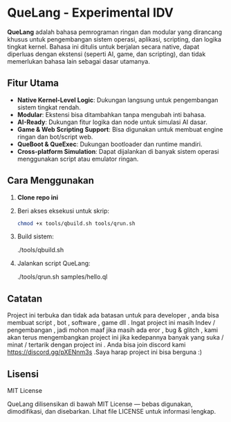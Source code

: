 # QueLang - Experimental IDV

**QueLang** adalah bahasa pemrograman ringan dan modular yang dirancang khusus untuk pengembangan sistem operasi, aplikasi, scripting, dan logika tingkat kernel. Bahasa ini ditulis untuk berjalan secara native, dapat diperluas dengan ekstensi (seperti AI, game, dan scripting), dan tidak memerlukan bahasa lain sebagai dasar utamanya.

## Fitur Utama

- **Native Kernel-Level Logic**: Dukungan langsung untuk pengembangan sistem tingkat rendah.
- **Modular**: Ekstensi bisa ditambahkan tanpa mengubah inti bahasa.
- **AI-Ready**: Dukungan fitur logika dan node untuk simulasi AI dasar.
- **Game & Web Scripting Support**: Bisa digunakan untuk membuat engine ringan dan bot/script web.
- **QueBoot & QueExec**: Dukungan bootloader dan runtime mandiri.
- **Cross-platform Simulation**: Dapat dijalankan di banyak sistem operasi menggunakan script atau emulator ringan.

## Cara Menggunakan

1. **Clone repo ini**  
2. Beri akses eksekusi untuk skrip:
   ```bash
   chmod +x tools/qbuild.sh tools/qrun.sh

3. Build sistem:

   ./tools/qbuild.sh


4. Jalankan script QueLang:

   ./tools/qrun.sh samples/hello.ql

## Catatan

Project ini terbuka dan tidak ada batasan untuk para developer , anda bisa membuat script , bot , software , game dll . Ingat project ini masih Indev / pengembangan , jadi mohon maaf jika masih ada eror , bug & glitch , kami akan terus mengembangkan project ini jika kedepannya banyak yang suka / minat / tertarik dengan project ini . 
Anda bisa join discord kami 
https://discord.gg/pXENnm3s
.Saya harap project ini bisa berguna :)

## Lisensi

MIT License

QueLang dilisensikan di bawah MIT License — bebas digunakan, dimodifikasi, dan disebarkan. Lihat file LICENSE untuk informasi lengkap.
